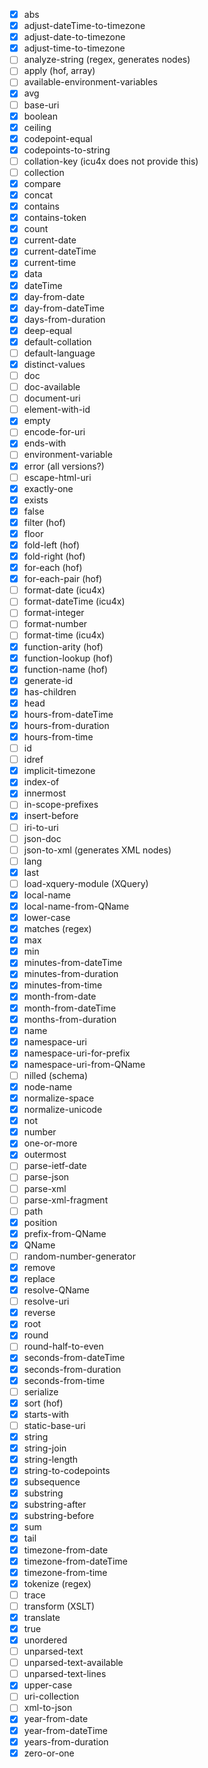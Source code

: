 - [x] abs
- [x] adjust-dateTime-to-timezone
- [x] adjust-date-to-timezone
- [x] adjust-time-to-timezone
- [ ] analyze-string (regex, generates nodes)
- [ ] apply (hof, array)
- [ ] available-environment-variables
- [x] avg
- [ ] base-uri
- [x] boolean
- [x] ceiling
- [x] codepoint-equal
- [x] codepoints-to-string
- [ ] collation-key (icu4x does not provide this)
- [ ] collection
- [x] compare
- [x] concat
- [x] contains
- [x] contains-token
- [x] count
- [x] current-date
- [x] current-dateTime
- [x] current-time
- [x] data
- [x] dateTime
- [x] day-from-date
- [x] day-from-dateTime
- [x] days-from-duration
- [x] deep-equal
- [x] default-collation
- [ ] default-language
- [x] distinct-values
- [ ] doc
- [ ] doc-available
- [ ] document-uri
- [ ] element-with-id
- [x] empty
- [ ] encode-for-uri
- [x] ends-with
- [ ] environment-variable
- [x] error (all versions?)
- [ ] escape-html-uri
- [x] exactly-one
- [x] exists
- [x] false
- [x] filter (hof)
- [x] floor
- [x] fold-left (hof)
- [x] fold-right (hof)
- [x] for-each (hof)
- [x] for-each-pair (hof)
- [ ] format-date (icu4x)
- [ ] format-dateTime (icu4x)
- [ ] format-integer
- [ ] format-number
- [ ] format-time (icu4x)
- [x] function-arity (hof)
- [x] function-lookup (hof)
- [x] function-name (hof)
- [x] generate-id
- [x] has-children
- [x] head
- [x] hours-from-dateTime
- [x] hours-from-duration
- [x] hours-from-time
- [ ] id
- [ ] idref
- [x] implicit-timezone
- [x] index-of
- [x] innermost
- [ ] in-scope-prefixes
- [x] insert-before
- [ ] iri-to-uri
- [ ] json-doc
- [ ] json-to-xml (generates XML nodes)
- [ ] lang
- [x] last
- [ ] load-xquery-module (XQuery)
- [x] local-name
- [x] local-name-from-QName
- [x] lower-case
- [x] matches (regex)
- [x] max
- [x] min
- [x] minutes-from-dateTime
- [x] minutes-from-duration
- [x] minutes-from-time
- [x] month-from-date
- [x] month-from-dateTime
- [x] months-from-duration
- [x] name
- [x] namespace-uri
- [x] namespace-uri-for-prefix
- [x] namespace-uri-from-QName
- [ ] nilled (schema)
- [x] node-name
- [x] normalize-space
- [x] normalize-unicode
- [x] not
- [x] number
- [x] one-or-more
- [x] outermost
- [ ] parse-ietf-date
- [ ] parse-json
- [ ] parse-xml
- [ ] parse-xml-fragment
- [ ] path
- [x] position
- [x] prefix-from-QName
- [x] QName
- [ ] random-number-generator
- [x] remove
- [x] replace
- [x] resolve-QName
- [ ] resolve-uri
- [x] reverse
- [x] root
- [x] round
- [ ] round-half-to-even
- [x] seconds-from-dateTime
- [x] seconds-from-duration
- [x] seconds-from-time
- [ ] serialize
- [x] sort (hof)
- [x] starts-with
- [ ] static-base-uri
- [x] string
- [x] string-join
- [x] string-length
- [x] string-to-codepoints
- [x] subsequence
- [x] substring
- [x] substring-after
- [x] substring-before
- [x] sum
- [x] tail
- [x] timezone-from-date
- [x] timezone-from-dateTime
- [x] timezone-from-time
- [x] tokenize (regex)
- [ ] trace
- [ ] transform (XSLT)
- [x] translate
- [x] true
- [x] unordered
- [ ] unparsed-text
- [ ] unparsed-text-available
- [ ] unparsed-text-lines
- [x] upper-case
- [ ] uri-collection
- [ ] xml-to-json
- [x] year-from-date
- [x] year-from-dateTime
- [x] years-from-duration
- [x] zero-or-one
